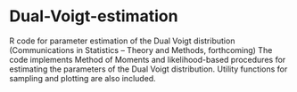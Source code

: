 # Dual-Voigt-estimation
R code for parameter estimation of the Dual Voigt distribution (Communications in Statistics – Theory and Methods, forthcoming)
The code implements Method of Moments and likelihood-based procedures for estimating the parameters of the Dual Voigt distribution. Utility functions for sampling and plotting are also included.
